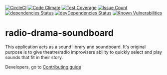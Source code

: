 [![CircleCI](https://circleci.com/gh/just-paja/radio-drama-soundboard.svg?style=shield)](https://circleci.com/gh/just-paja/radio-drama-soundboard)
[![Code Climate](https://codeclimate.com/github/just-paja/radio-drama-soundboard/badges/gpa.svg)](https://codeclimate.com/github/just-paja/radio-drama-soundboard)
[![Test Coverage](https://codeclimate.com/github/just-paja/radio-drama-soundboard/badges/coverage.svg)](https://codeclimate.com/github/just-paja/radio-drama-soundboard/coverage)
[![Issue Count](https://codeclimate.com/github/just-paja/radio-drama-soundboard/badges/issue_count.svg)](https://codeclimate.com/github/just-paja/radio-drama-soundboard)
[![dependencies Status](https://david-dm.org/just-paja/radio-drama-soundboard/status.svg)](https://david-dm.org/just-paja/radio-drama-soundboard)
[![devDependencies Status](https://david-dm.org/just-paja/radio-drama-soundboard/dev-status.svg)](https://david-dm.org/just-paja/radio-drama-soundboard?type=dev)
[![Known Vulnerabilities](https://snyk.io/test/github/just-paja/radio-drama-soundboard/badge.svg)](https://snyk.io/test/github/just-paja/radio-drama-soundboard)

# radio-drama-soundboard

This application acts as a sound library and soundboard. It's original purpose is to give theatre/radio improvisers ability to quickly select and play sounds that fit in their story.

Developers, go to [Contributing guide]('./CONTRIBUTING.md')
